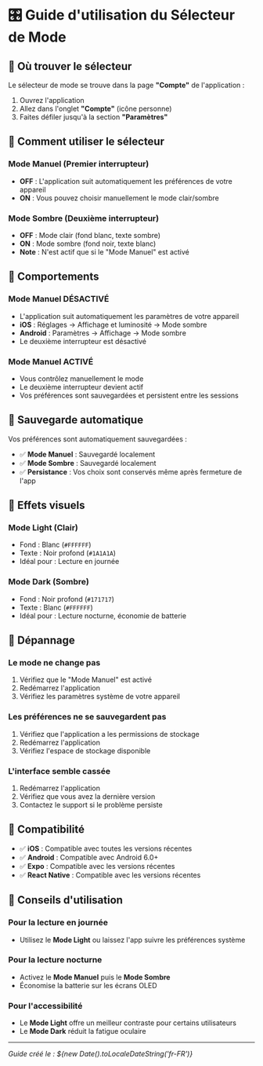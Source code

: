 # 🎛️ Guide d'utilisation du Sélecteur de Mode

## 📍 Où trouver le sélecteur

Le sélecteur de mode se trouve dans la page **"Compte"** de l'application :

1. Ouvrez l'application
2. Allez dans l'onglet **"Compte"** (icône personne)
3. Faites défiler jusqu'à la section **"Paramètres"**

## 🎯 Comment utiliser le sélecteur

### **Mode Manuel** (Premier interrupteur)
- **OFF** : L'application suit automatiquement les préférences de votre appareil
- **ON** : Vous pouvez choisir manuellement le mode clair/sombre

### **Mode Sombre** (Deuxième interrupteur)
- **OFF** : Mode clair (fond blanc, texte sombre)
- **ON** : Mode sombre (fond noir, texte blanc)
- **Note** : N'est actif que si le "Mode Manuel" est activé

## 🔄 Comportements

### **Mode Manuel DÉSACTIVÉ**
- L'application suit automatiquement les paramètres de votre appareil
- **iOS** : Réglages → Affichage et luminosité → Mode sombre
- **Android** : Paramètres → Affichage → Mode sombre
- Le deuxième interrupteur est désactivé

### **Mode Manuel ACTIVÉ**
- Vous contrôlez manuellement le mode
- Le deuxième interrupteur devient actif
- Vos préférences sont sauvegardées et persistent entre les sessions

## 💾 Sauvegarde automatique

Vos préférences sont automatiquement sauvegardées :
- ✅ **Mode Manuel** : Sauvegardé localement
- ✅ **Mode Sombre** : Sauvegardé localement
- ✅ **Persistance** : Vos choix sont conservés même après fermeture de l'app

## 🎨 Effets visuels

### **Mode Light (Clair)**
- Fond : Blanc (`#FFFFFF`)
- Texte : Noir profond (`#1A1A1A`)
- Idéal pour : Lecture en journée

### **Mode Dark (Sombre)**
- Fond : Noir profond (`#171717`)
- Texte : Blanc (`#FFFFFF`)
- Idéal pour : Lecture nocturne, économie de batterie

## 🔧 Dépannage

### **Le mode ne change pas**
1. Vérifiez que le "Mode Manuel" est activé
2. Redémarrez l'application
3. Vérifiez les paramètres système de votre appareil

### **Les préférences ne se sauvegardent pas**
1. Vérifiez que l'application a les permissions de stockage
2. Redémarrez l'application
3. Vérifiez l'espace de stockage disponible

### **L'interface semble cassée**
1. Redémarrez l'application
2. Vérifiez que vous avez la dernière version
3. Contactez le support si le problème persiste

## 📱 Compatibilité

- ✅ **iOS** : Compatible avec toutes les versions récentes
- ✅ **Android** : Compatible avec Android 6.0+
- ✅ **Expo** : Compatible avec les versions récentes
- ✅ **React Native** : Compatible avec les versions récentes

## 🎯 Conseils d'utilisation

### **Pour la lecture en journée**
- Utilisez le **Mode Light** ou laissez l'app suivre les préférences système

### **Pour la lecture nocturne**
- Activez le **Mode Manuel** puis le **Mode Sombre**
- Économise la batterie sur les écrans OLED

### **Pour l'accessibilité**
- Le **Mode Light** offre un meilleur contraste pour certains utilisateurs
- Le **Mode Dark** réduit la fatigue oculaire

---

*Guide créé le : ${new Date().toLocaleDateString('fr-FR')}* 